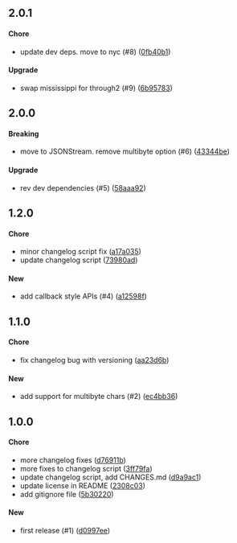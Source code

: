 ## 2.0.1

#### Chore

* update dev deps. move to nyc (#8) ([0fb40b1](https://github.com/DonutEspresso/big-json/commit/0fb40b10e52d10c8fde671a4eafe88119414a329))

#### Upgrade

* swap mississippi for through2 (#9) ([6b95783](https://github.com/DonutEspresso/big-json/commit/6b9578329e285a30538a9c75b90a3e3e6c2e2dd4))

## 2.0.0

#### Breaking

* move to JSONStream. remove multibyte option (#6) ([43344be](https://github.com/DonutEspresso/big-json/commit/43344be1fd0f0adf6864b2e1faeba09ac3ede82d))

#### Upgrade

* rev dev dependencies (#5) ([58aaa92](https://github.com/DonutEspresso/big-json/commit/58aaa927b36c7f9577171293e16befdd18631e1f))

## 1.2.0

#### Chore

* minor changelog script fix ([a17a035](https://github.com/DonutEspresso/big-json/commit/a17a035e62d6d449a7ed69f59758dfa7425063d5))
* update changelog script ([73980ad](https://github.com/DonutEspresso/big-json/commit/73980adb898a8de4fc5a9d4ba5e5aff84420b3c7))

#### New

* add callback style APIs (#4) ([a12598f](https://github.com/DonutEspresso/big-json/commit/a12598fbfc70307427c9b34e3e05ccce59553919))

## 1.1.0

#### Chore

* fix changelog bug with versioning ([aa23d6b](https://github.com/DonutEspresso/big-json/commit/aa23d6b0cc70c4032625bac0bc6b0880cf603f97))

#### New

* add support for multibyte chars (#2) ([ec4bb36](https://github.com/DonutEspresso/big-json/commit/ec4bb3661ecde84c2d214e4b8d24a4f9725d8722))

## 1.0.0

#### Chore

* more changelog fixes ([d76911b](https://github.com/DonutEspresso/big-json/commit/d76911b0a76dc9fd09c0f89427781f96b53fcf7f))
* more fixes to changelog script ([3ff79fa](https://github.com/DonutEspresso/big-json/commit/3ff79fae51892eb71bfddb26e907386cc5d5ce18))
* update changelog script, add CHANGES.md ([d9a9ac1](https://github.com/DonutEspresso/big-json/commit/d9a9ac158b45340d34f6e9acb79f715a39f65801))
* update license in README ([2308c03](https://github.com/DonutEspresso/big-json/commit/2308c033cf46315a3539ed1a2054ab05fd131714))
* add gitignore file ([5b30220](https://github.com/DonutEspresso/big-json/commit/5b302207c69758eb8104ca9f5dc0718abd118930))

#### New

* first release (#1) ([d0997ee](https://github.com/DonutEspresso/big-json/commit/d0997ee20ee11a27e7813269cef15610e5eb9e74))
